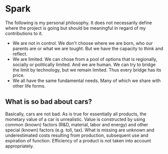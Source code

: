 <!-- TITLE: Philosophy -->
<!-- SUBTITLE: A quick summary of Philosophy -->

# Spark
The following is my personal philosophy. It does not necessarily define where the project is going but should be meaningful in regard of my contributions to it.

* We are not in control. We don't choose where we are born, who our parents are or what we are tought. But we have the capacity to think and reflect.
* We are limited. We can chose from a pool of options that is regionally, socially or politically limited. And we are human. We can try to bridge the limit by technology, but we remain limited. Thus every bridge has its price.
* We all have the same fundamental needs. Many of which we share with other life forms.

## What  is so bad about cars?
Basically, cars are not bad. As is true for essentially all products, the monetary value of a car is unrealistic.
Value is constructed by using common (known) factors (R&D, material, labor and energy) and other special (known) factors (e.g. toll, tax). What is missing are unknown and underestimated costs resulting from production, subsequent use and expiration of function.
Efficiency of a product is not taken into account appropriately.